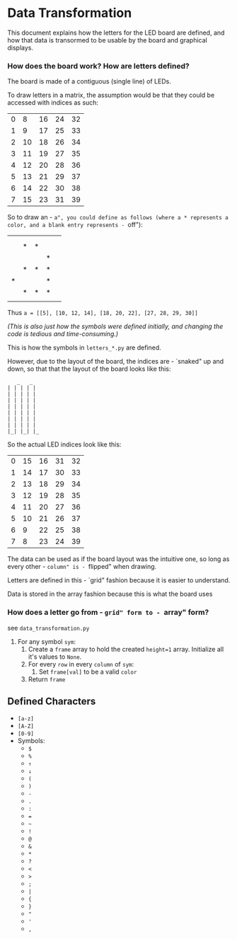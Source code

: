 # Data Transformation

This document explains how the letters for the LED board are defined, and how that data is transormed to be usable by the board and graphical displays.

### How does the board work? How are letters defined?
The board is made of a contiguous (single line) of LEDs.

To draw letters in a matrix, the assumption would be that they could be accessed with indices as such:

|    |    |   |   |   |
|--- |--- |---|---|---|
| 0  | 8  | 16 | 24 | 32 |
| 1  | 9  | 17 | 25 | 33 |
| 2  | 10 | 18 | 26 | 34 |
| 3  | 11 | 19 | 27 | 35 |
| 4  | 12 | 20 | 28 | 36 |
| 5  | 13 | 21 | 29 | 37 |
| 6  | 14 | 22 | 30 | 38 |
| 7  | 15 | 23 | 31 | 39 |

So to draw an - `a", you could define as follows (where a * represents a color, and a blank entry represents - `off"):

|    |    |   |   |   |
|--- |--- |---|---|---|
|   |   |   |   |  |
|   |   |   |   |  |
|   | * | * |   |  |
|   |   |   | * |  |
|   | * | * | * |  |
| * |   |   | * |  |
|   | * | * | * |  |
|   |   |   |   |  |

Thus `a = [[5], [10, 12, 14], [18, 20, 22], [27, 28, 29, 30]]`

*(This is also just how the symbols were defined initially, and changing the code is tedious and time-consuming.)*

This is how the symbols in `letters_*.py` are defined.

However, due to the layout of the board, the indices are - `snaked" up and down, so that that the layout of the board looks like this:

```
   _   _   
| | | | |
| | | | |
| | | | |
| | | | |
| | | | |
| | | | |
| | | | |
|_| |_| |_
```
So the actual LED indices look like this:

|    |    |   |   |   |
|--- |--- |---|---|---|
| 0  | 15 | 16 | 31 | 32 |
| 1  | 14 | 17 | 30 | 33 |
| 2  | 13 | 18 | 29 | 34 |
| 3  | 12 | 19 | 28 | 35 |
| 4  | 11 | 20 | 27 | 36 |
| 5  | 10 | 21 | 26 | 37 |
| 6  | 9  | 22 | 25 | 38 |
| 7  | 8  | 23 | 24 | 39 |

The data can be used as if the board layout was the intuitive one, so long as every other - `column" is - `flipped" when drawing.

Letters are defined in this - `grid" fashion because it is easier to understand. 

Data is stored in the array fashion because this is what the board uses

### How does a letter go from - `grid" form to - `array" form?

see `data_transformation.py`
1. For any symbol `sym`:
    1. Create a `frame` array to hold the created `height=1` array. Initialize all it's values to `None`.
    1. For every `row` in every `column` of `sym`:
        1. Set `frame[val]` to be a valid `color`
    1. Return `frame`

## Defined Characters
- `[a-z]`
- `[A-Z]`
- `[0-9]`
- Symbols:
    - `$`
    - `%`
    - `↑`
    - `↓`
    - `(`
    - `)`
    - `-`
    - `.`
    - `:`
    - `=`
    - `~`
    - `!`
    - `@`
    - `&`
    - `*`
    - `?`
    - `<`
    - `>`
    - `;`
    - `|`
    - `{`
    - `}`
    - `"`
    - `'`
    - `,`
